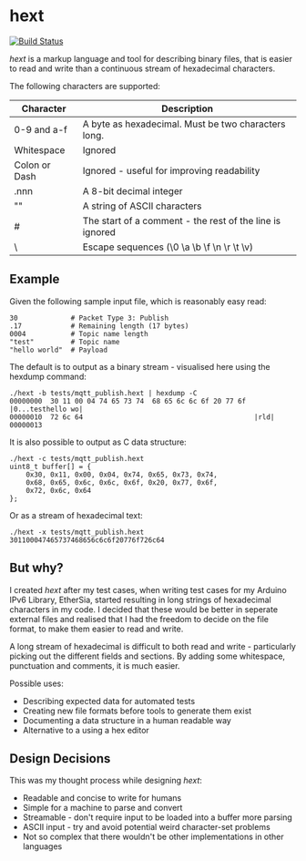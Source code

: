 hext
====

[![Build Status](https://travis-ci.org/njh/hext.svg?branch=master)](https://travis-ci.org/njh/hext)

_hext_ is a markup language and tool for describing binary files, that is easier to
read and write than a continuous stream of hexadecimal characters.


The following characters are supported:

| Character     | Description                                              |
|---------------|----------------------------------------------------------|
| 0-9 and a-f   | A byte as hexadecimal. Must be two characters long.      |
| Whitespace    | Ignored                                                  |
| Colon or Dash | Ignored - useful for improving readability               |
| .nnn          | A 8-bit decimal integer                                  |
| ""            | A string of ASCII characters                             |
| #             | The start of a comment - the rest of the line is ignored |
| \             | Escape sequences (\0 \a \b \f \n \r \t \v)               |


Example
-------

Given the following sample input file, which is reasonably easy read:

    30             # Packet Type 3: Publish
    .17            # Remaining length (17 bytes)
    0004           # Topic name length
    "test"         # Topic name
    "hello world"  # Payload

The default is to output as a binary stream - visualised here using the hexdump command:

    ./hext -b tests/mqtt_publish.hext | hexdump -C
    00000000  30 11 00 04 74 65 73 74  68 65 6c 6c 6f 20 77 6f  |0...testhello wo|
    00000010  72 6c 64                                          |rld|
    00000013

It is also possible to output as C data structure:

    ./hext -c tests/mqtt_publish.hext
    uint8_t buffer[] = {
        0x30, 0x11, 0x00, 0x04, 0x74, 0x65, 0x73, 0x74, 
        0x68, 0x65, 0x6c, 0x6c, 0x6f, 0x20, 0x77, 0x6f, 
        0x72, 0x6c, 0x64
    };

Or as a stream of hexadecimal text:

    ./hext -x tests/mqtt_publish.hext
    301100047465737468656c6c6f20776f726c64


But why?
--------

I created _hext_ after my test cases, when writing test cases for my Arduino IPv6 Library,
EtherSia, started resulting in long strings of hexadecimal characters in my code. I 
decided that these would be better in seperate external files and realised that I had the 
freedom to decide on the file format, to make them easier to read and write.

A long stream of hexadecimal is difficult to both read and write - particularly picking 
out the different fields and sections. By adding some whitespace, punctuation and 
comments, it is much easier.

Possible uses:

* Describing expected data for automated tests
* Creating new file formats before tools to generate them exist
* Documenting a data structure in a human readable way
* Alternative to a using a hex editor


Design Decisions
----------------

This was my thought process while designing _hext_:

* Readable and concise to write for humans
* Simple for a machine to parse and convert
* Streamable - don't require input to be loaded into a buffer more parsing
* ASCII input - try and avoid potential weird character-set problems
* Not so complex that there wouldn't be other implementations in other languages

